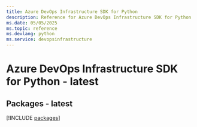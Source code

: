 ```yaml
---
title: Azure DevOps Infrastructure SDK for Python
description: Reference for Azure DevOps Infrastructure SDK for Python
ms.date: 05/05/2025
ms.topic: reference
ms.devlang: python
ms.service: devopsinfrastructure
---
```

# Azure DevOps Infrastructure SDK for Python - latest
## Packages - latest
[!INCLUDE [packages](devops-infrastructure-index.md)]